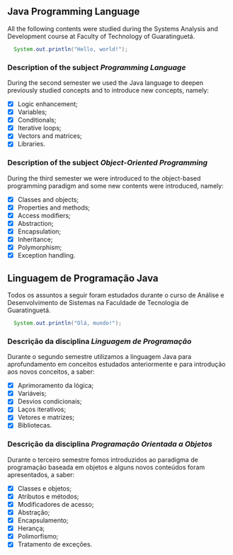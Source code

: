 ## Java Programming Language
All the following contents were studied during the Systems Analysis and Development course at Faculty of Technology of Guaratinguetá.

```Java
  System.out.println("Hello, world!");
```

### Description of the subject *Programming Language*
During the second semester we used the Java language to deepen previously studied concepts and to introduce new concepts, namely:

- [x] Logic enhancement;
- [x] Variables;
- [x] Conditionals;
- [x] Iterative loops;
- [x] Vectors and matrices;
- [x] Libraries.  

### Description of the subject *Object-Oriented Programming*
During the third semester we were introduced to the object-based programming paradigm and some new contents were introduced, namely:

- [x] Classes and objects;
- [x] Properties and methods;
- [x] Access modifiers;
- [x] Abstraction;
- [x] Encapsulation;
- [x] Inheritance;
- [x] Polymorphism;
- [x] Exception handling.

## Linguagem de Programação Java
Todos os assuntos a seguir foram estudados durante o curso de Análise e Desenvolvimento de Sistemas na Faculdade de Tecnologia de Guaratinguetá.

```Java
  System.out.println("Olá, mundo!");
```

### Descrição da disciplina *Linguagem de Programação*
Durante o segundo semestre utilizamos a linguagem Java para aprofundamento em conceitos estudados anteriormente e para introdução aos novos conceitos, a saber:

- [x] Aprimoramento da lógica;
- [x] Variáveis;
- [x] Desvios condicionais;
- [x] Laços iterativos;
- [x] Vetores e matrizes;
- [x] Bibliotecas.

### Descrição da disciplina *Programação Orientada a Objetos*
Durante o terceiro semestre fomos introduzidos ao paradigma de programação baseada em objetos e alguns novos conteúdos foram apresentados, a saber:

- [x] Classes e objetos;
- [x] Atributos e métodos;
- [x] Modificadores de acesso;
- [x] Abstração;
- [x] Encapsulamento;
- [x] Herança;
- [x] Polimorfismo;
- [x] Tratamento de exceções.
